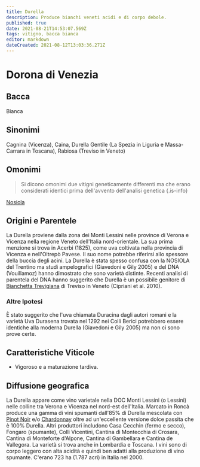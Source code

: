 ```yaml
---
title: Durella
description: Produce bianchi veneti acidi e di corpo debole.
published: true
date: 2021-08-21T14:53:07.569Z
tags: vitigno, bacca bianca
editor: markdown
dateCreated: 2021-08-12T13:03:36.271Z
---
```


# Dorona di Venezia

## Bacca
Bianca

## Sinonimi
Cagnina (Vicenza), Caina, Durella Gentile (La Spezia in Liguria e Massa-Carrara in Toscana), Rabiosa (Treviso in Veneto)

## Omonimi
> Si dicono omonimi due vitigni geneticamente differenti ma che erano considerati identici prima dell'avvento dell'analisi genetica
{.is-info}

[Nosiola](/vitigni/bacca-bianca/nosiola)


## Origini e Parentele

La Durella proviene dalla zona dei Monti Lessini nelle province di Verona e Vicenza nella regione Veneto dell'Italia nord-orientale. La sua prima menzione si trova in Acerbi (1825), come uva coltivata nella provincia di Vicenza e nell'Oltrepò Pavese. Il suo nome potrebbe riferirsi allo spessore della buccia degli acini. La Durella è stata spesso confusa con la NOSIOLA del Trentino ma studi ampelografici (Giavedoni e Gily 2005) e del DNA (Vouillamoz) hanno dimostrato che sono varietà distinte. Recenti analisi di parentela del DNA hanno suggerito che Durella è un possibile genitore di [Bianchetta Trevigiana](/vitigni/bacca-bianca/bianchetta-trevigiana) di Treviso in Veneto (Cipriani et al. 2010).

### Altre Ipotesi

È stato suggerito che l'uva chiamata Duracina dagli autori romani e la varietà Uva Durasena trovata nel 1292 nei Colli Berici potrebbero essere identiche alla moderna Durella (Giavedoni e Gily 2005) ma non ci sono prove certe.

## Caratteristiche Viticole

- Vigoroso e a maturazione tardiva.

## Diffusione geografica

La Durella appare come vino varietale nella DOC Monti Lessini (o Lessini) nelle colline tra Verona e Vicenza nel nord-est dell'Italia. Marcato in Roncà produce una gamma di vini spumanti dall'85% di Durella mescolata con [Pinot Noir](/vitigni/bacca-nera/pinot-noir) e/o [Chardonnay](/vitigni/bacca-bianca/chardonnay) oltre ad un'eccellente versione dolce passita che è 100% Durella. Altri produttori includono Casa Cecchin (fermo e secco), Fongaro (spumante), Colli Vicentini, Cantina di Montecchia di Crosara, Cantina di Monteforte d'Alpone, Cantina di Gambellara e Cantina de Vallegora. La varietà si trova anche in Lombardia e Toscana. I vini sono di corpo leggero con alta acidità e quindi ben adatti alla produzione di vino spumante. C'erano 723 ha (1.787 acri) in Italia nel 2000.

